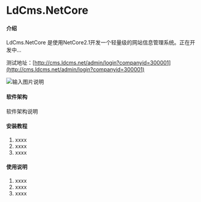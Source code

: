 # LdCms.NetCore

#### 介绍
LdCms.NetCore 是使用NetCore2.1开发一个轻量级的网站信息管理系统。正在开发中...

测试地址：[http://cms.ldcms.net/admin/login?companyid=300001](http://cms.ldcms.net/admin/login?companyid=300001)


![输入图片说明](https://images.gitee.com/uploads/images/2019/0402/123418_aad9d91b_1201395.png "QQ图片20190402123336.png")



#### 软件架构
软件架构说明


#### 安装教程

1. xxxx
2. xxxx
3. xxxx

#### 使用说明

1. xxxx
2. xxxx
3. xxxx

